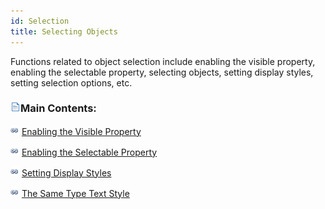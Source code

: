 ```yaml
---
id: Selection
title: Selecting Objects
---
```

Functions related to object selection include enabling the visible property, enabling the selectable property, selecting objects, setting display styles, setting selection options, etc.

### ![](../../../img/read.gif)Main Contents:

![](../../../img/smalltitle.png) [Enabling the Visible Property](DTv2_Visible.htm)

![](../../../img/smalltitle.png) [Enabling the Selectable Property](DTv2_Selectable.htm)

![](../../../img/smalltitle.png) [Setting Display Styles](DTv2_SelectStyle.htm)

![](../../../img/smalltitle.png) [The Same Type Text Style](SameTypeTextStyle.htm)